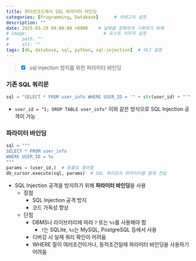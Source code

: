 ```yaml
---
title: 파이썬코드에서 SQL 파라미터 바인딩
categories: [Programming, Database]      # 카테고리 설정
description: ""
date: 2025-03-29 09:00:00 +0900    # 날짜를 정확하게 기록하기 위해
# image:                             # 포스트 이미지 설정
#     path: ""
#     alt: ""
tags: [db, database, sql, python, sql-injection]  # 태그 설정
---
```


> - [x] sql injection 방지를 위한 파라미터 바인딩

### 기존 SQL 쿼리문
```python
sql = "SELECT * FROM user_info WHERE USER_ID = '" + str(user_id) + "'"
```

- `user_id = "1; DROP TABLE user_info"` 이와 같은 방식으로 SQL Injection 공격이 가능

### 파라미터 바인딩
```python
sql = """
SELECT * FROM user_info
WHERE USER_ID = %s
"""
params = (user_id,)  # 튜플로 묶어줌
db_cursor.execute(sql, params)  # SQL 쿼리문과 파라미터를 함께 전달
```

- SQL Injection 공격을 방지하기 위해 **파라미터 바인딩**을 사용
    - 장점
        - SQL Injection 공격 방지
        - 코드 가독성 향상
    - 단점
        - DBMS나 라이브러리에 따라 `?` 또는 `%s`를 사용해야 함
            - `?`는 SQLite, `%s`는 MySQL, PostgreSQL 등에서 사용
        - 디버깅 시 실제 쿼리 확인이 어려움
        - WHERE 절이 여러조건이거나, 동적조건일때 파라미터 바인딩을 사용하기 어려움
 

